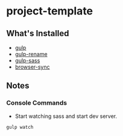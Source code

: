 # project-template

## What's Installed
* [gulp](https://www.npmjs.com/package/gulp)
* [gulp-rename](https://www.npmjs.com/package/gulp-rename)
* [gulp-sass](https://www.npmjs.com/package/gulp-sass)
* [browser-sync](https://www.npmjs.com/package/browser-sync)

## Notes

### Console Commands
* Start watching sass and start dev server.
```console
gulp watch
``` 
